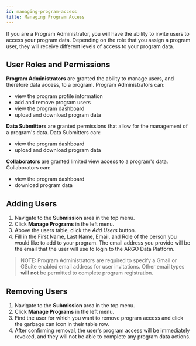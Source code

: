 ```yaml
---
id: managing-program-access
title: Managing Program Access
---
```


If you are a Program Administrator, you will have the ability to invite users to access your program data. Depending on the role that you assign a program user, they will receive different levels of access to your program data.

## User Roles and Permissions
**Program Administrators** are granted the ability to manage users, and therefore data access, to a program.  Program Administrators can:
- view the program profile information
- add and remove program users
- view the program dashboard
- upload and download program data

**Data Submitters** are granted permissions that allow for the management of a program's data. Data Submitters can:
- view the program dashboard
- upload and download program data

**Collaborators** are granted limited view access to a program's data. Collaborators can:
- view the program dashboard
- download program data

## Adding Users
1. Navigate to the **Submission** area in the top menu.
1. Click **Manage Programs** in the left menu.
1. Above the users table, click the *Add Users* button.
1. Fill in the First Name, Last Name, Email, and Role of the person you would like to add to your program. The email address you provide will be the email that the user will use to login to the ARGO Data Platform.
> NOTE: Program Administrators are required to specify a Gmail or GSuite enabled email address for user invitations. Other email types **will not** be permitted to complete program registration.

## Removing Users
1. Navigate to the **Submission** area in the top menu.
1. Click **Manage Programs** in the left menu.
1. Find the user for which you want to remove program access and click the garbage can icon in their table row.  
1. After confirming removal, the user's program access will be immediately revoked, and they will not be able to complete any program data actions.